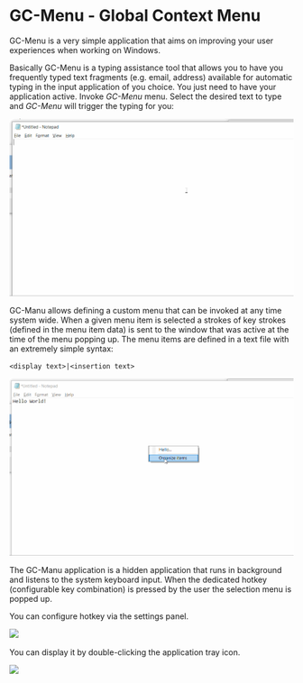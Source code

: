 # GC-Menu - Global Context Menu

GC-Menu is a very simple application that aims on improving your user experiences when working on Windows. 

Basically GC-Menu is a typing assistance tool that allows you to have you frequently typed text fragments (e.g. email, address) available for automatic typing in the input application of you choice.
You just need to have your application active. Invoke _GC-Menu_ menu. Select the desired text to type and _GC-Menu_ will trigger the typing for you:  

![](docs/image1.gif)


GC-Manu allows defining a custom menu that can be invoked at any time system wide. When a given menu item is selected a strokes of key strokes (defined in the menu item data) is sent to the window that was active at the time of the menu popping up.
The menu items are defined in a text file with an extremely simple syntax:

```
<display text>|<insertion text>
```

![](docs/image2.gif)

The GC-Manu application is a hidden application that runs in background and listens to the system keyboard input. When the dedicated hotkey (configurable key combination) is pressed by the user the selection 
menu is popped up.

You can configure hotkey via the settings panel.

![](docs/settings.gif)

You can display it by double-clicking the application tray icon.

![](docs/notify_icon.gif)
     
 
